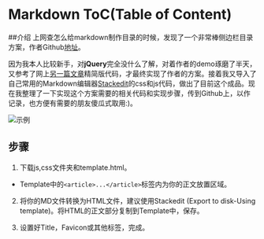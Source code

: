 
# Markdown ToC(Table of Content)

##介绍
上网查怎么给markdown制作目录的时候，发现了一个非常棒侧边栏目录方案，作者Github[地址](https://github.com/i5ting/i5ting_ztree_toc)。

因为我本人比较新手，对**jQuery**完全没什么了解，对着作者的demo琢磨了半天，又参考了网上[另一篇文章](http://www.jianshu.com/p/34c92cbd0aaf/)精简版代码，才最终实现了作者的方案。接着我又导入了自己常用的Markdown编辑器[Stackedit](https://stackedit.io/)的css和js代码，做出了目前这个成品。现在我整理了一下实现这个方案需要的相关代码和实现步骤，传到Github上，以作记录，也方便有需要的朋友傻瓜式取用:)。

![示例](http://ww4.sinaimg.cn/bmiddle/6a02f707gw1esl9zvzhocg20c806djtw.gif)

## 步骤

1. 下载js,css文件夹和template.html。

 + Template中的<code>&lt;article\>...&lt;/article></code>标签内为你的正文放置区域。

2. 将你的MD文件转换为HTML文件，建议使用Stackedit (Export to disk-Using template)。将HTML的正文部分复制到Template中，保存。

3. 设置好Title，Favicon或其他标签，完成。


